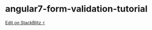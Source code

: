 # angular7-form-validation-tutorial

[Edit on StackBlitz ⚡️](https://stackblitz.com/edit/angular7-form-validation-tutorial)